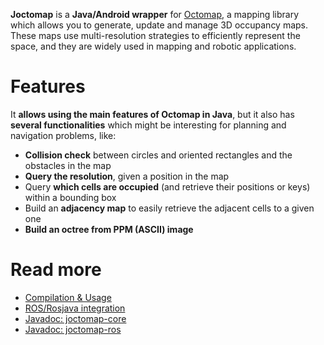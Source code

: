 **Joctomap** is a **Java/Android wrapper** for [Octomap](http://octomap.github.io), a mapping library which allows you to generate, update and manage 3D occupancy maps. These maps use multi-resolution strategies to efficiently represent the space, and they are widely used in mapping and robotic applications.

# Features
It **allows using the main features of Octomap in Java**, but it also has **several functionalities** which might be interesting for planning and navigation problems, like:
 - **Collision check** between circles and oriented rectangles and the obstacles in the map
 - **Query the resolution**, given a position in the map
 - Query **which cells are occupied** (and retrieve their positions or keys) within a bounding box
 - Build an **adjacency map** to easily retrieve the adjacent cells to a given one
 - **Build an octree from PPM (ASCII) image**

# Read more
 - [Compilation & Usage](usage)
 - [ROS/Rosjava integration](ros)
 - [Javadoc: joctomap-core](api/core/index.html)
 - [Javadoc: joctomap-ros](api/ros/index.html)
